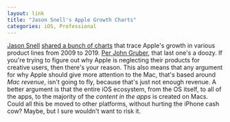 ```yaml
---
layout: link
title: "Jason Snell's Apple Growth Charts"
categories: iOS, Professional
---
```


[Jason Snell](https://twitter.com/jsnell) [shared a bunch of charts](https://sixcolors.com/post/2020/01/fun-with-charts-a-decade-of-apple-growth/) that trace Apple's growth in various product lines from 2009 to 2019. [Per John Gruber](https://daringfireball.net/linked/2020/01/16/fun-with-charts), that last one's a doozy. If you're trying to figure out why Apple is neglecting their products for creative users, then there's your reason. This also means that any argument for why Apple should give more attention to the Mac, that's based around *Mac revenue*, isn't going to fly, because that's just not enough revenue. A better argument is that the entire iOS ecosystem, from the OS itself, to all of the apps, to the majority of the *content in the apps* is created on Macs. Could all this be moved to other platforms, without hurting the iPhone cash cow? Maybe, but I sure wouldn't want to risk it.
